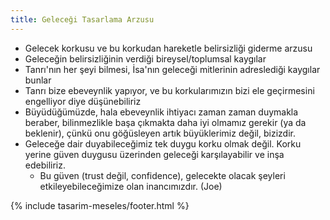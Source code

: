 ```yaml
---
title: Geleceği Tasarlama Arzusu
---
```


- Gelecek korkusu ve bu korkudan hareketle belirsizliği giderme arzusu
- Geleceğin belirsizliğinin verdiği bireysel/toplumsal kaygılar
- Tanrı'nın her şeyi bilmesi, İsa'nın geleceği mitlerinin adreslediği
  kaygılar bunlar
- Tanrı bize ebeveynlik yapıyor, ve bu korkularımızın bizi ele geçirmesini
  engelliyor diye düşünebiliriz
- Büyüdüğümüzde, hala ebeveynlik ihtiyacı zaman zaman duymakla beraber,
  bilinmezlikle başa çıkmakta daha iyi olmamız gerekir (ya da beklenir), çünkü
  onu göğüsleyen artık büyüklerimiz değil, bizizdir.
- Geleceğe dair duyabileceğimiz tek duygu korku olmak değil. Korku yerine
  güven duygusu üzerinden geleceği karşılayabilir ve inşa edebiliriz.
  - Bu güven (trust değil, confidence), gelecekte olacak şeyleri
    etkileyebileceğimize olan inancımızdır. (Joe)

{% include tasarim-meseles/footer.html %}
